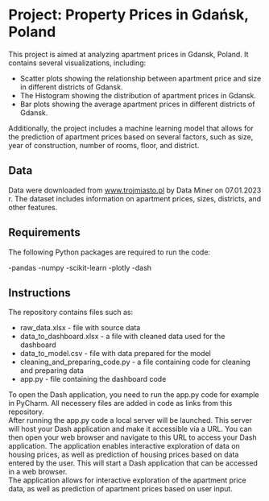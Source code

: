 # Project: Property Prices in Gdańsk, Poland
This project is aimed at analyzing apartment prices in Gdansk, Poland. It contains several visualizations, including:

* Scatter plots showing the relationship between apartment price and size in different districts of Gdansk.
* The Histogram showing the distribution of apartment prices in Gdansk.
* Bar plots showing the average apartment prices in different districts of Gdansk.

Additionally, the project includes a machine learning model that allows for the prediction of apartment prices based on several factors, such as size, year of construction, number of rooms, floor, and district.

## Data
Data were downloaded from www.trojmiasto.pl by Data Miner on 07.01.2023 r.
The dataset includes information on apartment prices, sizes, districts, and other features.

## Requirements
The following Python packages are required to run the code:

-pandas
-numpy
-scikit-learn
-plotly
-dash

## Instructions

The repository contains files such as:
* raw_data.xlsx - file with source data
* data_to_dashboard.xlsx - a file with cleaned data used for the dashboard
* data_to_model.csv - file with data prepared for the model
* cleaning_and_preparing_code.py - a file containing code for cleaning and preparing data
* app.py - file containing the dashboard code

To open the Dash application, you need to run the app.py code for example in PyCharm. All necessery files are added in code as links from this repository.  
After running the app.py code a local server will be launched. This server will host your Dash application and make it accessible via a URL. You can then open your web browser and navigate to this URL to access your Dash application.
The application enables interactive exploration of data on housing prices, as well as prediction of housing prices based on data entered by the user. This will start a Dash application that can be accessed in a web browser.\
The application allows for interactive exploration of the apartment price data, as well as prediction of apartment prices based on user input.





